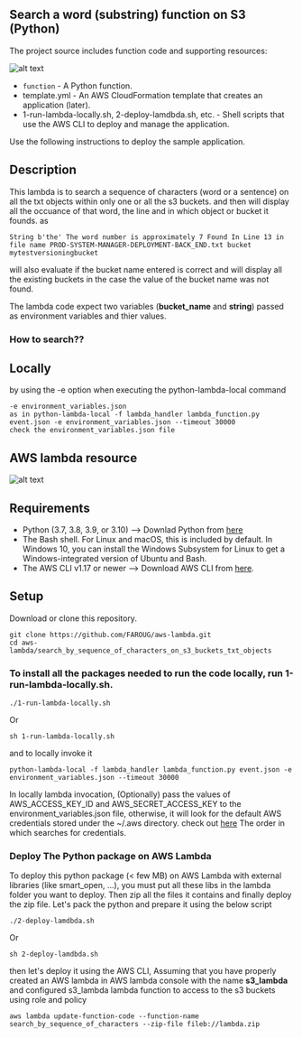 ## Search a word (substring) function on S3 (Python)

The project source includes function code and supporting resources:

![alt text](https://github.com/FAROUG/aws-lambda/blob/feature/lambda_function_python_code/sample-lambda-python.png?raw=true)

* `function` - A Python function.
* template.yml - An AWS CloudFormation template that creates an application (later).
* 1-run-lambda-locally.sh, 2-deploy-lamdbda.sh, etc. - Shell scripts that use the AWS CLI to deploy and manage the application.

Use the following instructions to deploy the sample application.
## Description

This lambda is to search a sequence of characters (word or a sentence) on all the txt objects within only one or all the s3 buckets.
and then will display all the occuance of that word, the line and in which object or bucket it founds.
as 
 ```
 String b'the' The word number is approximately 7 Found In Line 13 in file name PROD-SYSTEM-MANAGER-DEPLOYMENT-BACK_END.txt bucket  mytestversioningbucket
 ```
will also evaluate if the bucket name entered is correct and will display all the existing buckets in the case the value of the bucket name was not found.

The lambda code expect two variables (**bucket_name** and **string**) passed as environment variables and thier values.
### How to search?? 
## Locally
by using the -e option when executing the python-lambda-local command 
```
-e environment_variables.json
as in python-lambda-local -f lambda_handler lambda_function.py event.json -e environment_variables.json --timeout 30000
check the environment_variables.json file 
```
## AWS lambda resource
![alt text](https://github.com/FAROUG/aws-lambda/blob/feature/lambda_function_python_code/lambda-environment-configuration.png?raw=true)


## Requirements
* Python (3.7, 3.8, 3.9, or 3.10) --> Downlad Python from [here](https://www.python.org/downloads/)
* The Bash shell. For Linux and macOS, this is included by default. In Windows 10, you can install the Windows Subsystem for Linux to get a Windows-integrated version of Ubuntu and Bash.
* The AWS CLI v1.17 or newer --> Download AWS CLI from [here](https://docs.aws.amazon.com/cli/latest/userguide/getting-started-install.html).

## Setup
Download or clone this repository.

```
git clone https://github.com/FAROUG/aws-lambda.git
cd aws-lambda/search_by_sequence_of_characters_on_s3_buckets_txt_objects
```

### To install all the packages needed to run the code locally, run 1-run-lambda-locally.sh.
```
./1-run-lambda-locally.sh
```
Or 
```
sh 1-run-lambda-locally.sh
```
and to locally invoke it 
```
python-lambda-local -f lambda_handler lambda_function.py event.json -e environment_variables.json --timeout 30000
```
In locally lambda invocation, (Optionally) pass the values of AWS_ACCESS_KEY_ID and AWS_SECRET_ACCESS_KEY to the environment_variables.json file, otherwise, it will look for the default AWS credentials stored under the ~/.aws directory. 
check out [here](https://boto3.amazonaws.com/v1/documentation/api/latest/guide/credentials.html) The order in which searches for credentials.
### Deploy The Python package on AWS Lambda
To deploy this python package (< few MB) on AWS Lambda with external libraries (like smart_open, …), you must put all these libs in the lambda folder you want to deploy. Then zip all the files it contains and finally deploy the zip file.
Let's pack the python and prepare it using the below script
```
./2-deploy-lamdbda.sh
```
Or 
```
sh 2-deploy-lamdbda.sh
```
then let's deploy it using the AWS CLI, Assuming that you have properly created an AWS lambda in AWS lambda console with the name **s3_lambda** and configured s3_lambda lambda function to access to the s3 buckets using role and policy
```
aws lambda update-function-code --function-name search_by_sequence_of_characters --zip-file fileb://lambda.zip
```